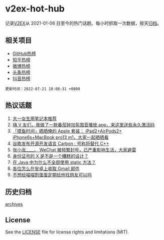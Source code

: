 # v2ex-hot-hub

 记录[V2EX](https://www.v2ex.com/)从 2021-01-06 日至今的热门话题。每小时抓取一次数据，按天[归档](archives)。
 
 ## 相关项目

- [GitHub热榜](https://github.com/lonnyzhang423/github-hot-hub)
- [知乎热榜](https://github.com/lonnyzhang423/zhihu-hot-hub)
- [微博热榜](https://github.com/lonnyzhang423/weibo-hot-hub)
- [头条热榜](https://github.com/lonnyzhang423/toutiao-hot-hub)
- [抖音热榜](https://github.com/lonnyzhang423/douyin-hot-hub)


 `更新时间：2022-07-21 18:08:31 +0800`

## 热议话题

1. [大一女生用笔记本推荐](https://www.v2ex.com/t/867698)
1. [嗨 V 友们，我做了一款番茄钟加氛围音播放 app，来这里送些永久激活码](https://www.v2ex.com/t/867753)
1. [「摸鱼时间」晒晒俺的 Apple 套装： iPad2+AirPods2+ iPhone6s+MacBook pro13 m1，大家一起晒晒看](https://www.v2ex.com/t/867677)
1. [谷歌发布开源开发语言 Carbon : 号称将替代 C++](https://www.v2ex.com/t/867631)
1. [张小龙____， WeChat 被频繁封号，已严重影响生活，大家避雷](https://www.v2ex.com/t/867612)
1. [身份证号的 X 是不是一个糟糕的设计？](https://www.v2ex.com/t/867724)
1. [在 Java 中为什么不全部使用 static 方法？](https://www.v2ex.com/t/867705)
1. [各位怎么在安卓上收取 Gmail 邮件](https://www.v2ex.com/t/867696)
1. [不想给喵喵割蛋蛋定期给他找炮友可以吗](https://www.v2ex.com/t/867735)

## 历史归档

[archives](archives)

## License

See the [LICENSE](LICENSE) file for license rights and limitations (MIT).
